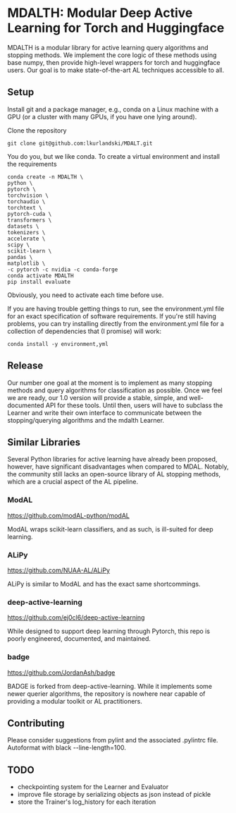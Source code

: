 # MDALTH: Modular Deep Active Learning for Torch and Huggingface

MDALTH is a modular library for active learning query algorithms and stopping methods. We implement the core logic of these methods using base numpy, then provide high-level wrappers for torch and huggingface users. Our goal is to make state-of-the-art AL techniques accessible to all.

## Setup

Install git and a package manager, e.g., conda on a Linux machine with a GPU (or a cluster with many GPUs, if you have one lying around).

Clone the repository
```
git clone git@github.com:lkurlandski/MDALT.git
```

You do you, but we like conda. To create a virtual environment and install the requirements
```
conda create -n MDALTH \
python \
pytorch \
torchvision \
torchaudio \
torchtext \
pytorch-cuda \
transformers \
datasets \
tokenizers \
accelerate \
scipy \
scikit-learn \
pandas \
matplotlib \
-c pytorch -c nvidia -c conda-forge
conda activate MDALTH
pip install evaluate
```

Obviously, you need to activate each time before use. 

If you are having trouble getting things to run, see the environment.yml file for an exact specification of software requirements. If you're still having problems, you can try installing directly from the environment.yml file for a collection of dependencies that (I promise) will work:
```
conda install -y environment,yml
```

## Release

Our number one goal at the moment is to implement as many stopping methods and query algorithms for classification as possible. Once we feel we are ready, our 1.0 version will provide a stable, simple, and well-documented API for these tools. Until then, users will have to subclass the Learner and write their own interface to communicate between the stopping/querying algorithms and the mdalth Learner.

## Similar Libraries

Several Python libraries for active learning have already been proposed, however, have significant disadvantages when compared to MDAL. Notably, the community still lacks an open-source library of AL stopping methods, which are a crucial aspect of the AL pipeline.

### ModAL

https://github.com/modAL-python/modAL

ModAL wraps scikit-learn classifiers, and as such, is ill-suited for deep learning.

### ALiPy

https://github.com/NUAA-AL/ALiPy

ALiPy is similar to ModAL and has the exact same shortcommings.

### deep-active-learning

https://github.com/ej0cl6/deep-active-learning

While designed to support deep learning through Pytorch, this repo is poorly engineered, documented, and maintained.

### badge

https://github.com/JordanAsh/badge

BADGE is forked from deep-active-learning. While it implements some newer querier algorithms, the repository is nowhere near capable of providing a modular toolkit or AL practitioners.

## Contributing

Please consider suggestions from pylint and the associated .pylintrc file. Autoformat with black --line-length=100.

## TODO
- checkpointing system for the Learner and Evaluator
- improve file storage by serializing objects as json instead of pickle
- store the Trainer's log_history for each iteration
